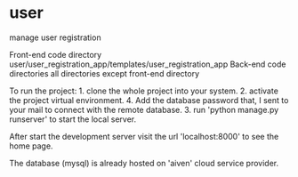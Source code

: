 # user
 manage user registration

Front-end code directory
    user/user_registration_app/templates/user_registration_app
Back-end code directories
    all directories except front-end directory

To run the project:
    1. clone the whole project into your system.
    2. activate the project virtual environment.
    4. Add the database password that, I sent to your mail to connect with the remote database.
    3. run 'python manage.py runserver' to start the local server.

After start the development server visit the url 'localhost:8000' to see the home page.

The database (mysql) is already hosted on 'aiven' cloud service provider. 



